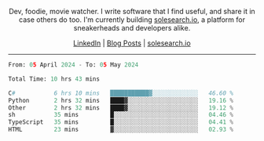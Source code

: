 <p align="center">Dev, foodie, movie watcher. I write software that I find useful, and share it in case others do too. I'm currently building <a href="https://solesearch.io">solesearch.io</a>, a platform for sneakerheads and developers alike.</p>
<p align="center">
  <a href="https://www.linkedin.com/in/peter-rauscher">LinkedIn</a>
  |
  <a href="https://dev.to/peterrauscher">Blog Posts</a>
  |
  <a href="https://solesearch.io">solesearch.io</a>
</p>
<hr/>
<!--START_SECTION:waka-->

```python
From: 05 April 2024 - To: 05 May 2024

Total Time: 10 hrs 43 mins

C#           6 hrs 10 mins   ███████████▓░░░░░░░░░░░░░   46.60 %
Python       2 hrs 32 mins   ████▓░░░░░░░░░░░░░░░░░░░░   19.16 %
Other        2 hrs 32 mins   ████▓░░░░░░░░░░░░░░░░░░░░   19.12 %
sh           35 mins         █░░░░░░░░░░░░░░░░░░░░░░░░   04.46 %
TypeScript   35 mins         █░░░░░░░░░░░░░░░░░░░░░░░░   04.41 %
HTML         23 mins         ▓░░░░░░░░░░░░░░░░░░░░░░░░   02.93 %
```

<!--END_SECTION:waka-->
